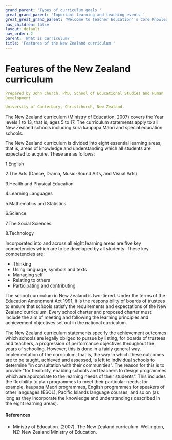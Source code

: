 ```yaml
---
grand_parent: 'Types of curriculum goals '
great_grand_parent: 'Important learning and teaching events '
great_great_grand_parent: 'Welcome to Teacher Education''s Core Knowledge and Skills.'
has_children: false
layout: default
nav_order: 2
parent: 'What is curriculum? '
title: 'Features of the New Zealand curriculum '
---
```

# Features of the New Zealand curriculum


```yaml
Prepared by John Church, PhD, School of Educational Studies and Human
Development

University of Canterbury, Christchurch, New Zealand.
```


The New Zealand curriculum (Ministry of Education, 2007) covers the Year
levels 1 to 13, that is, ages 5 to 17. The curriculum statements apply
to all New Zealand schools including kura kaupapa Mäori and special
education schools.

The New Zealand curriculum is divided into eight essential learning
areas, that is, areas of knowledge and understanding which all students
are expected to acquire. These are as follows:

1.English

2.The Arts (Dance, Drama, Music-Sound Arts, and Visual Arts)

3.Health and Physical Education

4.Learning Languages

5.Mathematics and Statistics

6.Science

7.The Social Sciences

8.Technology

Incorporated into and across all eight learning areas are five key
competencies which are to be developed by all students. These key
competencies are:

-   Thinking
-   Using language, symbols and texts
-   Managing self
-   Relating to others
-   Participating and contributing

The school curriculum in New Zealand is two-tiered. Under the terms of
the Education Amendment Act 1991, it is the responsibility of boards of
trustees to ensure that schools satisfy the requirements and
expectations of the New Zealand curriculum. Every school charter and
proposed charter must include the aim of meeting and following the
learning principles and achievement objectives set out in the national
curriculum.

The New Zealand curriculum statements specify the achievement outcomes
which schools are legally obliged to pursue by listing, for boards of
trustees and teachers, a progression of performance objectives
throughout the years of schooling. However, this is done in a fairly
general way. Implementation of the curriculum, that is, the way in which
these outcomes are to be taught, achieved and assessed, is left to
individual schools to determine "in consultation with their
communities". The reason for this is to provide "for flexibility,
enabling schools and teachers to design programmes which are appropriate
to the learning needs of their students". This includes the flexibility
to plan programmes to meet their particular needs; for example, kaupapa
Maori programmes, English programmes for speakers of other languages
(ESOL), Pacific Islands language courses, and so on (as long as they
incorporate the knowledge and understandings described in the eight
learning areas).


#### References

-   Ministry of Education. (2007). The New Zealand curriculum.
    Wellington, NZ: New Zealand Ministry of Education.
